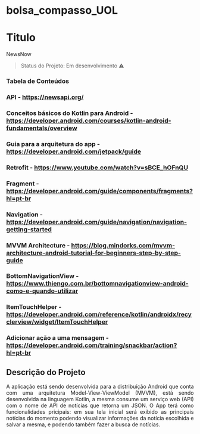 # bolsa_compasso_UOL
# Titulo 
NewsNow

> Status do Projeto: Em desenvolvimento :warning:

### Tabela de Conteúdos
   
### API - https://newsapi.org/
### Conceitos básicos do Kotlin para Android - https://developer.android.com/courses/kotlin-android-fundamentals/overview
### Guia para a arquitetura do app - https://developer.android.com/jetpack/guide
### Retrofit - https://www.youtube.com/watch?v=sBCE_hOFnQU
### Fragment - https://developer.android.com/guide/components/fragments?hl=pt-br
### Navigation - https://developer.android.com/guide/navigation/navigation-getting-started
### MVVM Architecture - https://blog.mindorks.com/mvvm-architecture-android-tutorial-for-beginners-step-by-step-guide
### BottomNavigationView - https://www.thiengo.com.br/bottomnavigationview-android-como-e-quando-utilizar
### ItemTouchHelper - https://developer.android.com/reference/kotlin/androidx/recyclerview/widget/ItemTouchHelper
### Adicionar ação a uma mensagem - https://developer.android.com/training/snackbar/action?hl=pt-br

## Descrição do Projeto
<p align="justify"> A aplicação está sendo desenvolvida para a distribuíção Android que conta com uma arquitetura Model-View-ViewModel (MVVM), está sendo desenvolvida na linguagem
Kotlin, a mesma consume um serviço web (API) com o nome de API de notícias que retorna um JSON. O App terá como funcionalidades pricipais: em sua tela inicial será exibido as principais
notícias do momento podendo visualizar informações da notícia escolhida e salvar a mesma, e podendo também fazer a busca de notícias.</p>

